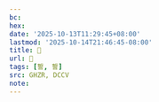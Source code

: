 ```yaml
---
bc:
hex:
date: '2025-10-13T11:29:45+08:00'
lastmod: '2025-10-14T21:46:45-08:00'
title: 󰢸
url: 󰢸
tags: [誓, 誓]
src: GHZR, DCCV
note:
---
```

